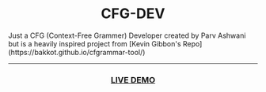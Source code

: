 <h1 align="center">CFG-DEV</h1>
Just a CFG (Context-Free Grammer) Developer created by Parv Ashwani but is a heavily inspired project from [Kevin Gibbon's Repo](https://bakkot.github.io/cfgrammar-tool/)

<hr>

<h3 align="center">
  <a href="https://academicgit.github.io/CFG-DEV/">LIVE DEMO</a>
</h3>
